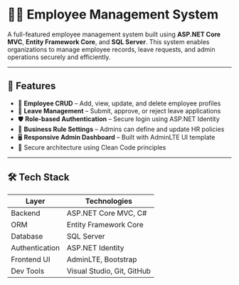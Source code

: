 # 👨‍💼 Employee Management System

A full-featured employee management system built using **ASP.NET Core MVC**, **Entity Framework Core**, and **SQL Server**. This system enables organizations to manage employee records, leave requests, and admin operations securely and efficiently.

---

## 📌 Features

- 👤 **Employee CRUD** – Add, view, update, and delete employee profiles
- 📆 **Leave Management** – Submit, approve, or reject leave applications
- 🛡️ **Role-based Authentication** – Secure login using ASP.NET Identity
- 🧾 **Business Rule Settings** – Admins can define and update HR policies
- 🖥️ **Responsive Admin Dashboard** – Built with AdminLTE UI template
- 🔐 Secure architecture using Clean Code principles

---

## 🛠️ Tech Stack

| Layer | Technologies |
|-------|--------------|
| Backend | ASP.NET Core MVC, C# |
| ORM | Entity Framework Core |
| Database | SQL Server |
| Authentication | ASP.NET Identity |
| Frontend UI | AdminLTE, Bootstrap |
| Dev Tools | Visual Studio, Git, GitHub |



